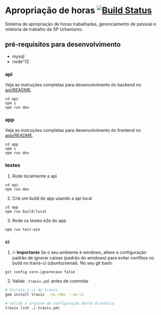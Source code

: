 # Apropriação de horas [![Build Status](https://travis-ci.org/SPURB/apropriacaohoras.svg?branch=master)](https://travis-ci.org/SPURB/apropriacaohoras)
Sistema de apropriação de horas trabalhadas, gerenciamento de pessoal e relatoria de trabalho da SP Urbanismo.

## pré-requisitos para desenvolvimento
 - mysql
 - node^12

### api
Veja as instruções completas para desenvolvimento do backend no [api/README](api/README.md).
```
cd api
npm i
npm run dev
```

### app
Veja as instruções completas para desenvolvimento do frontend no [app/README](app/README.md).
```
cd app
npm i
npm run dev
```


### testes
1. Rode localmente a api
```
cd api
npm run dev
```

2. Crie um build do app usando a api local
```
cd app
npm run build:local
```

3. Rode os testes e2e do app
```
npm run test:e2e
```


### ci

1. :fire: **Importante** 
Se o seu ambiente é windows, altere a configuração padrão de ignorar caixas (padrão do windows) para evitar conflitos no build no travis-ci (ubuntu/xenial). No seu git bash:
```
git config core.ignorecase false
```

2. Valide `.travis.yml` antes de commitar
```bash
# Instale o ci do travis
gem install travis --no-rdoc --no-ri

# valide o arquivo de configuração deste diretório
travis lint ./.travis.yml
```
